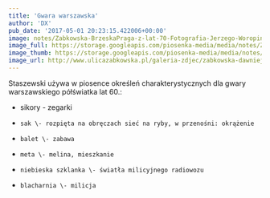 ```yaml
---
title: 'Gwara warszawska'
author: 'DX'
pub_date: '2017-05-01 20:23:15.422006+00:00'
image: notes/Zabkowska-BrzeskaPraga-z-lat-70-Fotografia-Jerzego-Woropinskiego.jpg
image_full: https://storage.googleapis.com/piosenka-media/media/notes/Zabkowska-BrzeskaPraga-z-lat-70-Fotografia-Jerzego-Woropinskiego.jpg
image_thumb: https://storage.googleapis.com/piosenka-media/media/notes/Zabkowska-BrzeskaPraga-z-lat-70-Fotografia-Jerzego-Woropinskiego.jpg.0x300_q85_upscale.jpg
image_url: http://www.ulicazabkowska.pl/galeria-zdjec/zabkowska-dawniej
---
```


Staszewski używa w piosence określeń charakterystycznych dla gwary warszawskiego półświatka lat 60.:

- sikory \- zegarki
 -     sak \- rozpięta na obręczach sieć na ryby, w przenośni: okrążenie
 -     balet \- zabawa
 -     meta \- melina, mieszkanie
 -     niebieska szklanka \- światła milicyjnego radiowozu
 -     blacharnia \- milicja